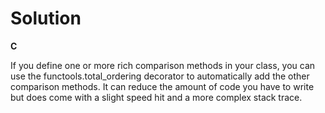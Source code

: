 # Solution

**C**

If you define one or more rich comparison methods in your class, you can use the functools.total_ordering decorator to automatically add 
the other comparison methods. It can reduce the amount of code you have to write but does come with a slight speed hit and a more complex
stack trace.